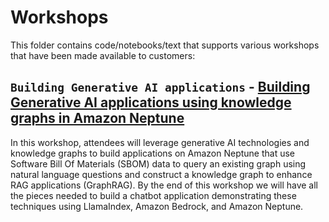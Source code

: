 # Workshops
This folder contains code/notebooks/text that supports various workshops that have been made available to customers:

## `Building Generative AI applications` - [Building Generative AI applications using knowledge graphs in Amazon Neptune](./Building_Generative_AI_applications/README.md)

In this workshop, attendees will leverage generative AI technologies and knowledge graphs to build applications on Amazon Neptune that use Software Bill Of Materials (SBOM) data to query an existing graph using natural language questions and construct a knowledge graph to enhance RAG applications (GraphRAG). By the end of this workshop we will have all the pieces needed to build a chatbot application demonstrating these techniques using LlamaIndex, Amazon Bedrock, and Amazon Neptune.
